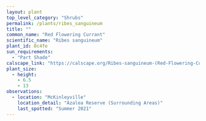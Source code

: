 ```yaml
---
layout: plant                                                              
top_level_category: "Shrubs"
permalink: /plants/ribes_sanguineum
title: ""
common_name: "Red Flowering Currant"
scientific_name: "Ribes sanguineum"
plant_id: 0c4fe
sun_requirements:
  - "Part Shade"
calscape_link: "https://calscape.org/Ribes-sanguineum-(Red-Flowering-Currant)"
plant_size:
  - height: 
    - 6.5
    - 13
observations: 
  - location: "McKinleyville"
    location_detail: "Azalea Reserve (Surrounding Areas)"
    last_spotted: "Summer 2021"
---
```


